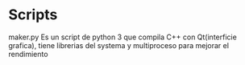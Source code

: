 # Scripts
maker.py
Es un script de python 3 que compila C++ con Qt(interficie grafica), tiene librerias del systema y multiproceso para mejorar el rendimiento
